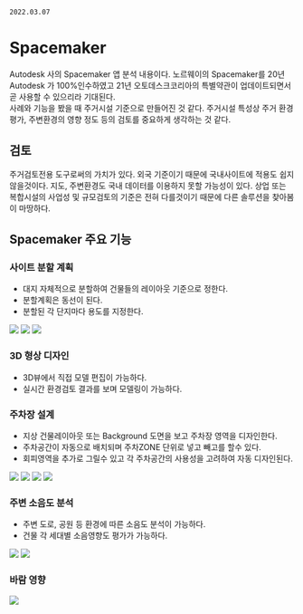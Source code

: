 `2022.03.07`

# Spacemaker
Autodesk 사의 Spacemaker 앱 분석 내용이다. 노르웨이의 Spacemaker를 20년 Autodesk 가 100%인수하였고 21년 오토데스크코리아의 특별약관이 업데이트되면서 곧 사용할 수 있으리라 기대된다.  
사례와 기능을 봤을 때 주거시설 기준으로 만들어진 것 같다. 주거시설 특성상 주거 환경 평가, 주변환경의 영향 정도 등의 검토를 중요하게 생각하는 것 같다.

## 검토
주거검토전용 도구로써의 가치가 있다. 외국 기준이기 때문에 국내사이트에 적용도 쉽지 않을것이다. 지도, 주변환경도 국내 데이터를 이용하지 못할 가능성이 있다. 상업 또는 복합시설의 사업성 및 규모검토의 기준은 전혀 다를것이기 때문에 다른 솔루션을 찾아봄이 마땅하다.

## Spacemaker 주요 기능
### 사이트 분할 계획
- 대지 자체적으로 분할하여 건물들의 레이아웃 기준으로 정한다.
- 분할계획은 동선이 된다.
- 분할된 각 단지마다 용도를 지정한다.

![](images/20220307-102524.png)
![](images/20220307-102540.png)
![](images/20220307-102554.png)

### 3D 형상 디자인
- 3D뷰에서 직접 모델 편집이 가능하다.
- 실시간 환경검토 결과를 보며 모델링이 가능하다.

### 주차장 설계
- 지상 건물레이아웃 또는 Background 도면을 보고 주차장 영역을 디자인한다.
- 주차공간이 자동으로 배치되며 주차ZONE 단위로 넣고 빼고를 할수 있다.
- 회피영역을 추가로 그릴수 있고 각 주차공간의 사용성을 고려하여 자동 디자인된다.

![](images/20220307-102404.png)
![](images/20220307-102032.png)
![](images/20220307-102431.png)
![](images/20220307-102137.png)

### 주변 소음도 분석
- 주변 도로, 공원 등 환경에 따른 소음도 분석이 가능하다.
- 건물 각 세대별 소음영향도 평가가 가능하다.

![](images/20220307-102208.png)
![](images/20220307-103405.png)

### 바람 영향
![](images/20220307-102309.png)